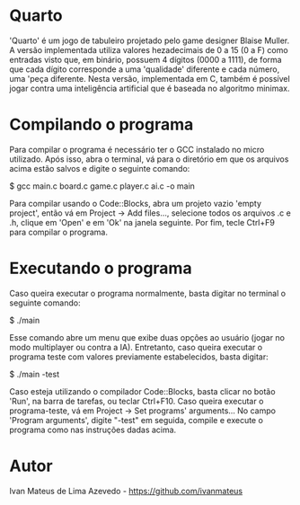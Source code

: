 # Quarto
'Quarto' é um jogo de tabuleiro projetado pelo game designer Blaise Muller. A versão implementada utiliza valores hezadecimais de 0 a 15 (0 a F) como entradas visto que, em binário, possuem 4 dígitos (0000 a 1111), de forma que cada dígito corresponde a uma 'qualidade' diferente e cada número, uma 'peça diferente. Nesta versão, implementada em C, também é possível jogar contra uma inteligência artificial que é baseada no algoritmo minimax.

# Compilando o programa
Para compilar o programa é necessário ter o GCC instalado no micro utilizado. Após isso, abra o terminal, vá para o diretório em que os arquivos acima estão salvos e digite o seguinte comando:

$ gcc main.c board.c game.c player.c ai.c -o main

Para compilar usando o Code::Blocks, abra um projeto vazio 'empty project', então vá em Project -> Add files..., selecione todos os arquivos .c e .h, clique em 'Open' e em 'Ok' na janela seguinte. Por fim,  tecle Ctrl+F9 para compilar o programa.

# Executando o programa
Caso queira executar o programa normalmente, basta digitar no terminal o seguinte comando: 

$ ./main

Esse comando abre um menu que exibe duas opções ao usuário (jogar no modo multiplayer ou contra a IA). Entretanto, caso queira executar o programa teste com valores previamente estabelecidos, basta digitar:

$ ./main -test

Caso esteja utilizando o compilador Code::Blocks, basta clicar no botão 'Run', na barra de tarefas, ou teclar Ctrl+F10. Caso queira executar o programa-teste, vá em Project -> Set programs' arguments... No campo 'Program arguments', digite "-test" em seguida, compile e execute o programa como nas instruções dadas acima.

# Autor
Ivan Mateus de Lima Azevedo - https://github.com/ivanmateus
